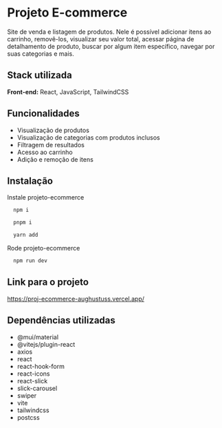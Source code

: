 
# Projeto E-commerce

Site de venda e listagem de produtos. Nele é possível adicionar itens ao carrinho, removê-los, visualizar seu valor total, acessar página de detalhamento de produto, buscar por algum item específico, navegar por suas categorias e mais.




## Stack utilizada

**Front-end:** React, JavaScript, TailwindCSS



## Funcionalidades

- Visualização de produtos
- Visualização de categorias com produtos inclusos
- Filtragem de resultados
- Acesso ao carrinho
- Adição e remoção de itens


## Instalação

Instale projeto-ecommerce

```bash
  npm i
```

```bash
  pnpm i
```

```bash
  yarn add
```
Rode projeto-ecommerce

```bash
  npm run dev
```
    
## Link para o projeto 

https://proj-ecommerce-aughustuss.vercel.app/

## Dependências utilizadas

- @mui/material
- @vitejs/plugin-react
- axios
- react
- react-hook-form
- react-icons
- react-slick
- slick-carousel
- swiper
- vite
- tailwindcss
- postcss


